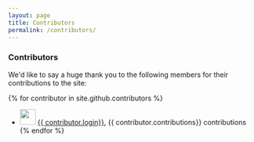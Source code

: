 ```yaml
---
layout: page
title: Contributors
permalink: /contributors/
---
```


### Contributors

We'd like to say a huge thank you to the following members for their contributions to the site:

{% for contributor in site.github.contributors %}
- <img height="32px" src="{{ contributor.avatar_url}}"/>&nbsp;[{{ contributor.login}}]({{contributor.html_url}}), {{ contributor.contributions}} contributions
{% endfor %}

